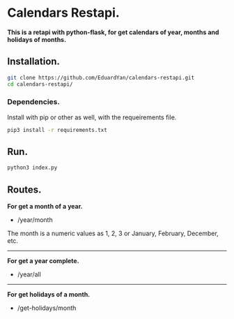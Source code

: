 # Calendars Restapi.

__This is a retapi with python-flask, for get calendars of year, months and holidays of months.__

## Installation.

```bash
git clone https://github.com/EduardYan/calendars-restapi.git
cd calendars-restapi/
```

### Dependencies.

Install with pip or other as well, with the requeirements file.

```bash
pip3 install -r requirements.txt
```

## Run.

```bash
python3 index.py
```

## Routes.

__For get a month of a year.__
* /year/month

The month is a numeric values as 1, 2, 3 or January, February, December, etc.

-------------------------------

__For get a year complete.__
* /year/all

-------------------------------

__For get holidays of a month.__
* /get-holidays/month
